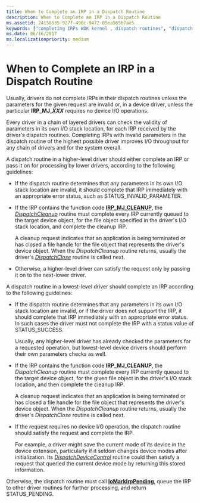 ```yaml
---
title: When to Complete an IRP in a Dispatch Routine
description: When to Complete an IRP in a Dispatch Routine
ms.assetid: 24159535-927f-490c-9472-05ea565b7ae5
keywords: ["completing IRPs WDK kernel , dispatch routines", "dispatch routines WDK kernel , completing IRPs"]
ms.date: 06/16/2017
ms.localizationpriority: medium
---
```


# When to Complete an IRP in a Dispatch Routine





Usually, drivers do not complete IRPs in their dispatch routines unless the parameters for the given request are invalid or, in a device driver, unless the particular **IRP\_MJ\_*XXX*** requires no device I/O operations.

Every driver in a chain of layered drivers can check the validity of parameters in its own I/O stack location, for each IRP received by the driver's dispatch routines. Completing IRPs with invalid parameters in the dispatch routine of the highest possible driver improves I/O throughput for any chain of drivers and for the system overall.

A dispatch routine in a higher-level driver should either complete an IRP or pass it on for processing by lower drivers, according to the following guidelines:

-   If the dispatch routine determines that any parameters in its own I/O stack location are invalid, it should complete that IRP immediately with an appropriate error status, such as STATUS\_INVALID\_PARAMETER.

-   If the IRP contains the function code [**IRP\_MJ\_CLEANUP**](https://msdn.microsoft.com/library/windows/hardware/ff550718), the [*DispatchCleanup*](https://docs.microsoft.com/windows-hardware/drivers/ddi/content/wdm/nc-wdm-driver_dispatch) routine must complete every IRP currently queued to the target device object, for the file object specified in the driver's I/O stack location, and complete the cleanup IRP.

    A cleanup request indicates that an application is being terminated or has closed a file handle for the file object that represents the driver's device object. When the *DispatchCleanup* routine returns, usually the driver's [*DispatchClose*](https://docs.microsoft.com/windows-hardware/drivers/ddi/content/wdm/nc-wdm-driver_dispatch) routine is called next.

-   Otherwise, a higher-level driver can satisfy the request only by passing it on to the next-lower driver.

A dispatch routine in a lowest-level driver should complete an IRP according to the following guidelines:

-   If the dispatch routine determines that any parameters in its own I/O stack location are invalid, or if the driver does not support the IRP, it should complete that IRP immediately with an appropriate error status. In such cases the driver must not complete the IRP with a status value of STATUS\_SUCCESS.

    Usually, any higher-level driver has already checked the parameters for a requested operation, but lowest-level device drivers should perform their own parameters checks as well.

-   If the IRP contains the function code **IRP\_MJ\_CLEANUP**, the *DispatchCleanup* routine must complete every IRP currently queued to the target device object, for the given file object in the driver's I/O stack location, and then complete the cleanup IRP.

    A cleanup request indicates that an application is being terminated or has closed a file handle for the file object that represents the driver's device object. When the *DispatchCleanup* routine returns, usually the driver's *DispatchClose* routine is called next.

-   If the request requires no device I/O operation, the dispatch routine should satisfy the request and complete the IRP.

    For example, a driver might save the current mode of its device in the device extension, particularly if it seldom changes device modes after initialization. Its [*DispatchDeviceControl*](https://docs.microsoft.com/windows-hardware/drivers/ddi/content/wdm/nc-wdm-driver_dispatch) routine could then satisfy a request that queried the current device mode by returning this stored information.

Otherwise, the dispatch routine must call [**IoMarkIrpPending**](https://msdn.microsoft.com/library/windows/hardware/ff549422), queue the IRP to other driver routines for further processing, and return STATUS\_PENDING.

 

 




